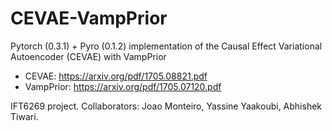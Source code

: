 # CEVAE-VampPrior
Pytorch (0.3.1) + Pyro (0.1.2) implementation of the Causal Effect Variational Autoencoder (CEVAE) with VampPrior

- CEVAE: https://arxiv.org/pdf/1705.08821.pdf
- VampPrior: https://arxiv.org/pdf/1705.07120.pdf  

IFT6269 project.
Collaborators: Joao Monteiro, Yassine Yaakoubi, Abhishek Tiwari.
